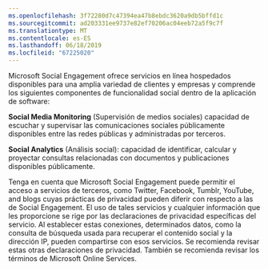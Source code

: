 ```yaml
---
ms.openlocfilehash: 3f72280d7c47394ea47b8ebdc3620a9db5bffd1c
ms.sourcegitcommit: ad203331ee9737e82ef70206ac04eeb72a5f9c7f
ms.translationtype: MT
ms.contentlocale: es-ES
ms.lasthandoff: 06/18/2019
ms.locfileid: "67225020"
---
```

Microsoft Social Engagement ofrece servicios en línea hospedados disponibles para una amplia variedad de clientes y empresas y comprende los siguientes componentes de funcionalidad social dentro de la aplicación de software:  
  
**Social Media Monitoring** (Supervisión de medios sociales) capacidad de escuchar y supervisar las comunicaciones sociales públicamente disponibles entre las redes públicas y administradas por terceros.  
  
**Social Analytics** (Análisis social): capacidad de identificar, calcular y proyectar consultas relacionadas con documentos y publicaciones disponibles públicamente.  
  
 Tenga en cuenta que Microsoft Social Engagement puede permitir el acceso a servicios de terceros, como Twitter, Facebook, Tumblr, YouTube, and blogs cuyas prácticas de privacidad pueden diferir con respecto a las de Social Engagement. El uso de tales servicios y cualquier información que les proporcione se rige por las declaraciones de privacidad específicas del servicio. Al establecer estas conexiones, determinados datos, como la consulta de búsqueda usada para recuperar el contenido social y la dirección IP, pueden compartirse con esos servicios. Se recomienda revisar estas otras declaraciones de privacidad. También se recomienda revisar los términos de Microsoft Online Services.